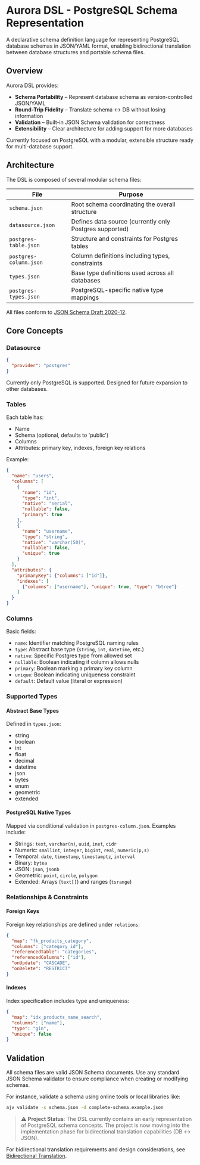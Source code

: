 # Aurora DSL - PostgreSQL Schema Representation

A declarative schema definition language for representing PostgreSQL database schemas in JSON/YAML format, enabling bidirectional translation between database structures and portable schema files.

## Overview

Aurora DSL provides:
- **Schema Portability** – Represent database schema as version-controlled JSON/YAML
- **Round-Trip Fidelity** – Translate schema ↔ DB without losing information
- **Validation** – Built-in JSON Schema validation for correctness
- **Extensibility** – Clear architecture for adding support for more databases

Currently focused on PostgreSQL with a modular, extensible structure ready for multi-database support.

## Architecture

The DSL is composed of several modular schema files:

| File | Purpose |
|------|---------|
| `schema.json` | Root schema coordinating the overall structure |
| `datasource.json` | Defines data source (currently only Postgres supported) |
| `postgres-table.json` | Structure and constraints for Postgres tables |
| `postgres-column.json` | Column definitions including types, constraints |
| `types.json` | Base type definitions used across all databases |
| `postgres-types.json` | PostgreSQL-specific native type mappings |

All files conform to [JSON Schema Draft 2020-12](https://json-schema.org/draft/2020-12/schema).

## Core Concepts

### Datasource
```json
{
  "provider": "postgres"
}
```

Currently only PostgreSQL is supported. Designed for future expansion to other databases.

### Tables
Each table has:
- Name
- Schema (optional, defaults to 'public')
- Columns
- Attributes: primary key, indexes, foreign key relations

Example:
```json
{
  "name": "users",
  "columns": [
    {
      "name": "id",
      "type": "int",
      "native": "serial",
      "nullable": false,
      "primary": true
    },
    {
      "name": "username",
      "type": "string",
      "native": "varchar(50)",
      "nullable": false,
      "unique": true
    }
  ],
  "attributes": {
    "primaryKey": {"columns": ["id"]},
    "indexes": [
      {"columns": ["username"], "unique": true, "type": "btree"}
    ]
  }
}
```

### Columns
Basic fields:
- `name`: Identifier matching PostgreSQL naming rules
- `type`: Abstract base type (`string`, `int`, `datetime`, etc.)
- `native`: Specific Postgres type from allowed set
- `nullable`: Boolean indicating if column allows nulls
- `primary`: Boolean marking a primary key column
- `unique`: Boolean indicating uniqueness constraint
- `default`: Default value (literal or expression)

### Supported Types

#### Abstract Base Types
Defined in `types.json`:
- string
- boolean
- int
- float
- decimal
- datetime
- json
- bytes
- enum
- geometric
- extended

#### PostgreSQL Native Types
Mapped via conditional validation in `postgres-column.json`. Examples include:
- Strings: `text`, `varchar(n)`, `uuid`, `inet`, `cidr`
- Numeric: `smallint`, `integer`, `bigint`, `real`, `numeric(p,s)`
- Temporal: `date`, `timestamp`, `timestamptz`, `interval`
- Binary: `bytea`
- JSON: `json`, `jsonb`
- Geometric: `point`, `circle`, `polygon`
- Extended: Arrays (`text[]`) and ranges (`tsrange`)

### Relationships & Constraints

#### Foreign Keys
Foreign key relationships are defined under `relations`:
```json
{
  "map": "fk_products_category",
  "columns": ["category_id"],
  "referencedTable": "categories",
  "referencedColumns": ["id"],
  "onUpdate": "CASCADE",
  "onDelete": "RESTRICT"
}
```

#### Indexes
Index specification includes type and uniqueness:
```json
{
  "map": "idx_products_name_search",
  "columns": ["name"],
  "type": "gin",
  "unique": false
}
```

## Validation

All schema files are valid JSON Schema documents. Use any standard JSON Schema validator to ensure compliance when creating or modifying schemas.


For instance, validate a schema using online tools or local libraries like:
```bash
ajv validate -s schema.json -d complete-schema.example.json
```

> ⚠️ **Project Status**: The DSL currently contains an early representation of PostgreSQL schema concepts. The project is now moving into the implementation phase for bidirectional translation capabilities (DB ↔ JSON).

For bidirectional translation requirements and design considerations, see [Bidirectional Translation](./docs/BIDIRECTIONAL_TRANSLATION.md).

